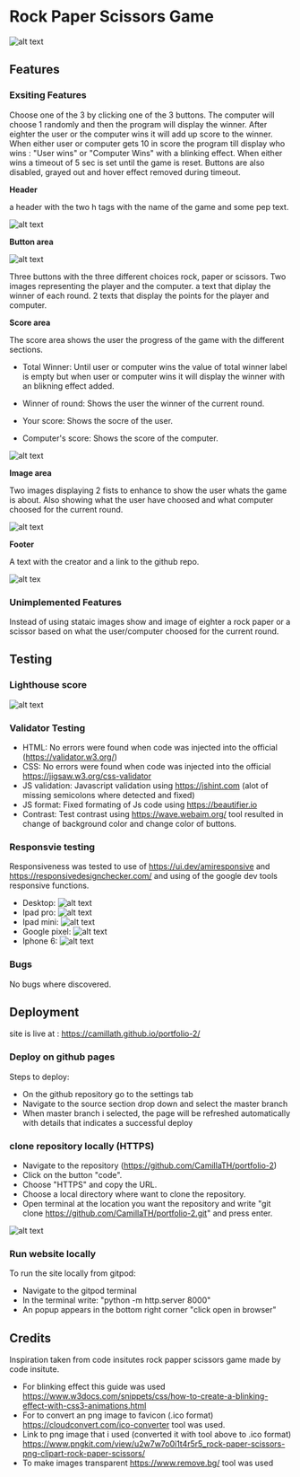 # Rock Paper Scissors Game

![alt text](assets/images/readme/portfolio2responsiveimage.png)

## Features 

### Exsiting Features
 
Choose one of the 3 by clicking one of the 3 buttons. The computer will choose 1 randomly and then the program will display the winner. After eighter the user or the computer wins it will add up score to the winner. When either user or computer gets 10 in score the program till display who wins : "User wins" or "Computer Wins" with a blinking effect. When either wins a timeout of 5 sec is set until the game is reset. Buttons are also disabled, grayed out and hover effect removed during timeout.
 
__Header__

 a header with the two h tags with the name of the game and some pep text.

![alt text](assets/images/readme/headerReadme.png)

__Button area__

![alt text](assets/images/readme/readmeButtons.png)

 Three buttons with the three different choices rock, paper or scissors.
 Two images representing the player and the computer.
 a text that diplay the winner of each round.
 2 texts that display the points for the player and computer.

__Score area__
 
 The score area shows the user the progress of the game with the different sections.

- Total Winner: Until user or computer wins the value of total winner label is empty but when user or computer wins it will display the winner with an blikning effect added.

- Winner of round: Shows the user the winner of the current round.

- Your score: Shows the socre of the user.

- Computer's score: Shows the score of the computer.

![alt text](assets/images/readme/scoreSectionReadme.png)

__Image area__

Two images displaying 2 fists to enhance to show the user whats the game is about. Also showing what the user have choosed and what computer choosed for the current round.

![alt text](assets/images/readme/imageContentReadme.png)

__Footer__

A text with the creator and a link to the github repo.

![alt tex](assets/images/readme/footerSectionReadme.png)


### Unimplemented Features

Instead of using stataic images show and image of eighter a rock paper or a scissor based on what the user/computer choosed for the current round.


## Testing

### Lighthouse score 

![alt text](assets/images/readme/portfolio2lighthousescore.png)

### Validator Testing

* HTML:
   No errors were found when code was injected into the official (https://validator.w3.org/)
* CSS:
   No errors were found when code was injected into the official https://jigsaw.w3.org/css-validator
* JS validation: Javascript validation using https://jshint.com (alot of missing semicolons where detected and fixed)
* JS format: Fixed formating of Js code using https://beautifier.io
* Contrast: Test contrast using https://wave.webaim.org/ tool resulted in change of background color and change color of buttons.

### Responsvie testing 
    
Responsiveness was tested to use of https://ui.dev/amiresponsive and https://responsivedesignchecker.com/ and using of the google dev tools responsive functions.

* Desktop:
![alt text](assets/images/readme/responsiveCheckDesktopReadme.png)
* Ipad pro:
![alt text](assets/images/readme/responsiveCheckIpadProReadme.png)
* Ipad mini:
![alt text](assets/images/readme/responsiveCheckIpadMiniReadme.png)
* Google pixel:
![alt text](assets/images/readme/responsiveCheckGooglePixelReadme.png)
* Iphone 6:
![alt text](assets/images/readme/responsiveCheckIphone6Readme.png)


### Bugs

No bugs where discovered.

## Deployment

site is live at : https://camillath.github.io/portfolio-2/

### Deploy on github pages

Steps to deploy: 
 * On the github repository go to the settings tab
 * Navigate to the source section drop down and select the master branch
 * When master branch i selected, the page will be refreshed automatically with details that indicates a successful deploy

### clone repository locally (HTTPS)

* Navigate to the repository (https://github.com/CamillaTH/portfolio-2)
* Click on the button "code".
* Choose "HTTPS" and copy the URL.
* Choose a local directory where want to clone the repository.
* Open terminal at the location you want the repository and write "git clone https://github.com/CamillaTH/portfolio-2.git" and press enter.

![alt text](assets/images/readme/cloneRepoReadme.png)

### Run website locally

 To run the site locally from gitpod: 
 * Navigate to the gitpod terminal
 * In the terminal write: "python -m http.server 8000"
 * An popup appears in the bottom right corner "click open in browser"

## Credits

Inspiration taken from code insitutes rock papper scissors game made by code insitute.

* For blinking effect this guide was used
https://www.w3docs.com/snippets/css/how-to-create-a-blinking-effect-with-css3-animations.html
* For to convert an png image to favicon (.ico format) 
https://cloudconvert.com/ico-converter tool was used.
* Link to png image that i used (converted it with tool above to .ico format) https://www.pngkit.com/view/u2w7w7o0i1t4r5r5_rock-paper-scissors-png-clipart-rock-paper-scissors/
* To make images transparent https://www.remove.bg/ tool was used